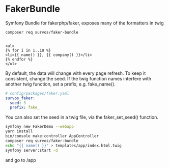 # FakerBundle

Symfony Bundle for fakerphp/faker, exposes many of the formatters in twig

```bash
composer req survos/faker-bundle
```

```twig

<ul>
{% for i in 1..10 %}
<li>{{ name() }}, {{ company() }}</li>
{% endfor %} 
</ul>

```

By default, the data will change with every page refresh.  To keep it consistent, change the seed.
If the twig function names interfere with another twig function, set a prefix, e.g. fake_name().

```yaml
# config/packages/faker.yaml
survos_faker:
  seed: 3
  prefix: fake_
```

You can also set the seed in a twig file, via the faker_set_seed() function.

```bash
symfony new FakerDemo --webapp
yarn install 
bin/console make:controller AppController
composer req survos/faker-bundle
echo "{{ name() }}" > templates/app/index.html.twig
symfony server:start -d
```

and go to /app
